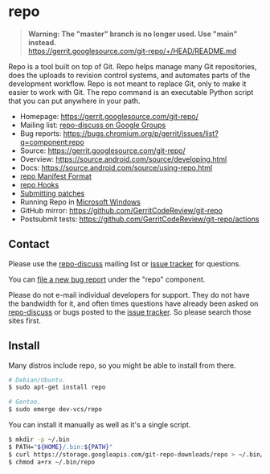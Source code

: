 # repo 

> **Warning: The "master" branch is no longer used.  Use "main" instead.**<br>
> https://gerrit.googlesource.com/git-repo/+/HEAD/README.md

Repo is a tool built on top of Git.  Repo helps manage many Git repositories,
does the uploads to revision control systems, and automates parts of the
development workflow.  Repo is not meant to replace Git, only to make it
easier to work with Git.  The repo command is an executable Python script
that you can put anywhere in your path.

* Homepage: <https://gerrit.googlesource.com/git-repo/>
* Mailing list: [repo-discuss on Google Groups][repo-discuss]
* Bug reports: <https://bugs.chromium.org/p/gerrit/issues/list?q=component:repo>
* Source: <https://gerrit.googlesource.com/git-repo/>
* Overview: <https://source.android.com/source/developing.html>
* Docs: <https://source.android.com/source/using-repo.html>
* [repo Manifest Format](./docs/manifest-format.md)
* [repo Hooks](./docs/repo-hooks.md)
* [Submitting patches](./SUBMITTING_PATCHES.md)
* Running Repo in [Microsoft Windows](./docs/windows.md)
* GitHub mirror: <https://github.com/GerritCodeReview/git-repo>
* Postsubmit tests: <https://github.com/GerritCodeReview/git-repo/actions>

## Contact

Please use the [repo-discuss] mailing list or [issue tracker] for questions.

You can [file a new bug report][new-bug] under the "repo" component.

Please do not e-mail individual developers for support.
They do not have the bandwidth for it, and often times questions have already
been asked on [repo-discuss] or bugs posted to the [issue tracker].
So please search those sites first.

## Install

Many distros include repo, so you might be able to install from there.
```sh
# Debian/Ubuntu.
$ sudo apt-get install repo

# Gentoo.
$ sudo emerge dev-vcs/repo
```

You can install it manually as well as it's a single script.
```sh
$ mkdir -p ~/.bin
$ PATH="${HOME}/.bin:${PATH}"
$ curl https://storage.googleapis.com/git-repo-downloads/repo > ~/.bin/repo
$ chmod a+rx ~/.bin/repo
```


[new-bug]: https://bugs.chromium.org/p/gerrit/issues/entry?template=Repo+tool+issue
[issue tracker]: https://bugs.chromium.org/p/gerrit/issues/list?q=component:repo
[repo-discuss]: https://groups.google.com/forum/#!forum/repo-discuss
